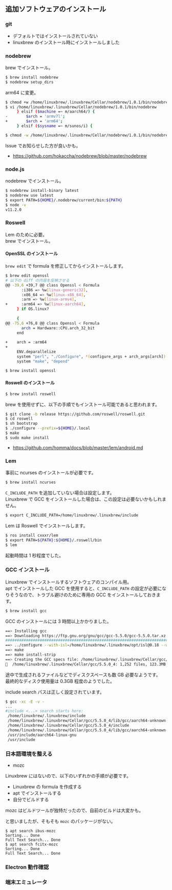 
## 追加ソフトウェアのインストール

### git
- デフォルトではインストールされていない
- linuxbrew のインストール時にインストールしました

### nodebrew
brew でインストール。

````sh
$ brew install nodebrew
$ nodebrew setup_dirs
````

arm64 に変更。
````sh
$ chmod +w /home/linuxbrew/.linuxbrew/Cellar/nodebrew/1.0.1/bin/nodebrew
$ vi /home/linuxbrew/.linuxbrew/Cellar/nodebrew/1.0.1/bin/nodebrew
     } elsif ($machine =~ m/aarch64/) {
-        $arch = 'armv7l';
+        $arch = 'arm64';
     } elsif ($sysname =~ m/sunos/i) {

$ chmod -w /home/linuxbrew/.linuxbrew/Cellar/nodebrew/1.0.1/bin/nodebrew
````

Issue でお知らせした方が良いかも。
- https://github.com/hokaccha/nodebrew/blob/master/nodebrew

### node.js
nodebrew でインストール。

````sh
$ nodebrew install-binary latest
$ nodebrew use latest
$ export PATH=${HOME}/.nodebrew/current/bin:${PATH}
$ node -v
v11.2.0
````

### Roswell
Lem のために必要。  
brew でインストール。

#### OpenSSL のインストール

`brew edit` で formula を修正してからインストールします。

````sh
$ brew edit openssl
# 以下の diff の内容を反映させる
@@ -39,6 +39,7 @@ class Openssl < Formula
       :i386 => %w[linux-generic32],
       :x86_64 => %w[linux-x86_64],
       :arm => %w[linux-armv4],
+      :arm64 => %w[linux-aarch64],
     } if OS.linux?
 
     {
@@ -75,6 +76,8 @@ class Openssl < Formula
       arch = Hardware::CPU.arch_32_bit
     end
 
+    arch = :arm64
+
     ENV.deparallelize
     system "perl", "./Configure", *(configure_args + arch_args[arch])
     system "make", "depend"

$ brew install openssl
````

#### Roswell のインストール

````sh
$ brew install roswell
````

brew を使用せずに、以下の手順でもインストール可能であると思われます。

````sh
$ git clone -b release https://github.com/roswell/roswell.git
$ cd roswell
$ sh bootstrap
$ ./configure --prefix=${HOME}/.local
$ make
$ sudo make install
````

- https://github.com/homma/docs/blob/master/lem/android.md

### Lem

事前に ncurses のインストールが必要です。  

````sh
$ brew install ncurses
````

`C_INCLUDE_PATH` を追加していない場合は設定します。  
Linuxbrew で GCC をインストールした場合は、この設定は必要ないかもしれません。

````sh
$ export C_INCLUDE_PATH=/home/linuxbrew/.linuxbrew/include
````

Lem は Roswell でインストールします。

````sh
$ ros install cxxxr/lem
$ export PATH=${PATH}:${HOME}/.roswell/bin
$ lem
````

起動時間は 1 秒程度でした。

### GCC インストール

Linuxbrew でインストールするソフトウェアのコンパイル用。  
apt でインストールした GCC を使用すると、`C_INCLUDE_PATH` の設定が必要になりそうなので、トラブル避けのために専用の GCC をインストールしておきます。

````sh
$ brew install gcc
````

GCC のインストールには 3 時間以上かかりました。

````sh
==> Installing gcc
==> Downloading https://ftp.gnu.org/gnu/gcc/gcc-5.5.0/gcc-5.5.0.tar.xz
######################################################################## 100.0%
==> ../configure --with-isl=/home/linuxbrew/.linuxbrew/opt/isl@0.18 --with-bugur
==> make
==> make install-strip
==> Creating the GCC specs file: /home/linuxbrew/.linuxbrew/Cellar/gcc/5.5.0_4/l
🍺  /home/linuxbrew/.linuxbrew/Cellar/gcc/5.5.0_4: 1,252 files, 123.3MB, built in 193 minutes 16 seconds
````

途中で生成されるファイルなどでディスクスペースも数 GB 必要なようです。  
最終的なディスク使用量は 0.3GB 程度のようでした。

include search パスは正しく設定されています。

````sh
$ gcc -xc -E -v -
...
#include <...> search starts here:
 /home/linuxbrew/.linuxbrew/include
 /home/linuxbrew/.linuxbrew/Cellar/gcc/5.5.0_4/lib/gcc/aarch64-unknown-linux-gnu/5.5.0/include
 /home/linuxbrew/.linuxbrew/Cellar/gcc/5.5.0_4/include
 /home/linuxbrew/.linuxbrew/Cellar/gcc/5.5.0_4/lib/gcc/aarch64-unknown-linux-gnu/5.5.0/include-fixed
 /usr/include/aarch64-linux-gnu
 /usr/include
````

### 日本語環境を整える
- mozc

Linuxbrew にはないので、以下のいずれかの手順が必要です。

- Linuxbrew の formula を作成する
- apt でインストールする
- 自分でビルドする

mozc はビルドツールが独特だったので、自前のビルドは大変かも。

と思いましたが、そもそも `mozc` のパッケージがない。

````
$ apt search ibus-mozc
Sorting... Done
Full Text Search... Done
$ apt search fcitx-mozc
Sorting... Done
Full Text Search... Done
````

### Electron 動作確認

### 端末エミュレータ
